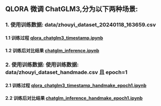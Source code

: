 ## QLORA 微调 ChatGLM3,分为以下两种场景:

### 1. 使用训练数据: data/zhouyi_dataset_20240118_163659.csv

####  1.1 训练过程 [qlora_chatglm3_timestamp.ipynb](qlora_chatglm3_timestamp.ipynb)
####  1.2 训练后对比结果 [chatglm_inference.ipynb](chatglm_inference.ipynb)


### 2. 使用训练数据: 使用训练数据: data/zhouyi_dataset_handmade.csv  且 epoch=1

#### 2.1 训练过程 [qlora_chatglm3_timestamp_handmake_epoch1.ipynb](qlora_chatglm3_timestamp_handmake_epoch1.ipynb)
#### 2.2 训练后对比结果 [chatglm_inference_handmake_epoch1.ipynb](chatglm_inference_handmake_epoch1.ipynb)